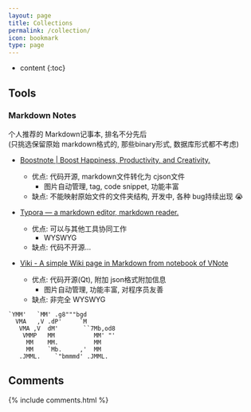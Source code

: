 ```yaml
---
layout: page
title: Collections
permalink: /collection/
icon: bookmark
type: page
---
```


* content
{:toc}

## Tools
### Markdown Notes
个人推荐的 Markdown记事本, 排名不分先后 <br>
(只挑选保留原始 markdown格式的, 那些binary形式, 数据库形式都不考虑)

- [Boostnote \| Boost Happiness, Productivity, and Creativity.](https://boostnote.io)
  - 优点: 代码开源, markdown文件转化为 cjson文件
    - 图片自动管理, tag, code snippet, 功能丰富
  - 缺点: 不能映射原始文件的文件夹结构, 开发中, 各种 bug持续出现 😭

- [Typora — a markdown editor, markdown reader.](https://typora.io/)
  - 优点: 可以与其他工具协同工作
    - WYSWYG
  - 缺点: 代码不开源...

- [Viki - A simple Wiki page in Markdown from notebook of VNote](https://tamlok.github.io/vnote/en_us/)
  - 优点: 代码开源(Qt), 附加 json格式附加信息
    - 图片自动管理, 功能丰富, 对程序员友善
  - 缺点: 非完全 WYSWYG

```
`YMM'   `MM' .g8"""bgd
  VMA   ,V .dP'     `M
   VMA ,V  dM'       ``7Mb,od8
    VMMP   MM           MM' "'
     MM    MM.          MM
     MM    `Mb.     ,'  MM
   .JMML.    `"bmmmd' .JMML.
```

## Comments

{% include comments.html %}
